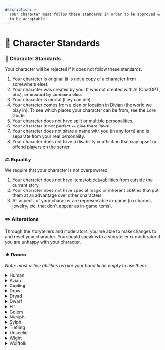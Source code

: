 ```yaml
---
description: >-
  Your character must follow these standards in order to be approved & continue
  to be acceptable.
---
```


# 📙 Character Standards

### 📙 **Character Standards**

Your character will be rejected if it does not follow these standards.

1. Your character is original (it is not a copy of a character from somewhere else).
2. Your character was created by you. It was not created with AI (ChatGPT, etc.), or created by someone else.
3. Your character is mortal (they can die).
4. Your character comes from a clan or location in Divian (the world we play in). To see which places your character can be from, see the Lore Guide.
5. Your character does not have split or multiple personalities.
6. Your character is not perfect -- give them flaws.
7. Your character does not share a name with you (in any form) and is separate from your real personality.
8. Your character does not have a disability or affliction that may upset or offend players on the server.

### **⚖️ Equality**

We require that your character is not overpowered.

1. Your character does not have items/objects/abilities from outside the current story.
2. Your character does not have special magic or inherent abilities that put them at an advantage over other characters.
3. All aspects of your character are representable in-game (no charms, jewelry, etc. that don't appear as in-game items).

### **✏️ Alterations**

Through the storytellers and moderators, you are able to make changes to and reset your character. You should speak with a storyteller or moderator if you are unhappy with your character.

### ⚜️ Races

_Note: most active abilities require your hand to be empty to use them._

<details>

<summary>Human</summary>

* **Server Effects:** None.
* **Lifespan:** 70-100 years (child up until 18)
* **Height:** 135cm - 200cm
* **RP Difficulty:** 1/5

Humans can vary dramatically in personality, but they are generally self-interested and extremely social.

</details>

<details>

<summary>Avian</summary>

* **Server Effects:** Sneaking in the air allows them to do a 'double jump'.
* **Lifespan:** 100-130 years (child up until 18)
* **Height:** 140cm - 190cm
* **RP Difficulty:** 2/5

Avians are birdlike humanoids who typically wield great strength, but lack dexterity and endurance. Their personalities can vary greatly.

</details>

<details>

<summary>Capling</summary>

* **Server Effects:** Can sneak while in the air to dive bomb to the ground. Can also do a strong "punch" while sneaking to send their victims flying.
* **Lifespan:** 100-120 years (child up until 20)
* **Height:** 170cm - 200cm
* **RP Difficulty:** 3/5

Caplings are typically male. They are satyr-like creatures who often live in colder places, such as mountains or snowy taigas. They have hooves instead of feet. They are social creatures, however, and are very good at trading and bartering. They have higher deception, willpower, and dexterity, but also have lower strength.

</details>

<details>

<summary>Drow</summary>

* **Server Effects:** Are much more proficient with bows, but less so with melee weapons. Even more proficient in darker areas.
* **Lifespan:** 120-150 years (child up until 40)
* **Height:** 130cm - 190cm
* **RP Difficulty:** 3/5

Drow are elf variants who have grown acclimated to darker areas. They have grey-ish skin and typically like to remain underground. They are mischevious and often find it hard to socialize.

</details>

<details>

<summary>Dryad</summary>

* **Server Effects:** Can use photosynthesis to replenish hunger in the sunlight.
* **Lifespan:** 150-170 years (child up until 20)
* **Height:** 130cm - 160cm
* **RP Difficulty:** 1/5

Dryads are plant-based organisms. Unlike in popular mythology, Dryads on Chertia are not tied to a tree or other plant, but instead autonomous. Personalities can vary greatly.

</details>

<details>

<summary>Dwarf</summary>

* **Server Effects:** Have greatly reduced experience costs when using anvils. Can also scavenge raw materials while mining.
* **Lifespan:** 150-170 years (child up until 20)
* **Height:** 90cm - 130cm
* **RP Difficulty:** 2/5

Dwarves are usually low on intelligence and deception, but make up for it in willpower and their physical attributes. Headstrong and self-interested.

</details>

<details>

<summary>Elf</summary>

* **Server Effects:** Can focus (sneak) to remove all poison and wither effects, turning them into regeneration. Will do the same for anyone around them.
* **Lifespan:** 100-130 years (child up until 40)
* **Height:** 130cm - 190cm
* **RP Difficulty:** 3/5

Elves are typically very intelligent and deceptive. They are extremely self-interested and usually introverted.

</details>

<details>

<summary>Golem</summary>

* **Server Effects:** Consume redstone when they take damage as a means of 'repairing'. If they have no redstone, they will wither. Can consume normal food too.
* **Lifespan:** 200-300 years
* **Height:** 150cm - 180cm
* **RP Difficulty:** 4/5

Golems are an automaton-like race who have been imbued with souls. As a result, they carry a full range of emotion. They have higher strength and endurance, but much lower deception (max 3 deception, cannot lie unless it is to protect themselves or others from harm).

</details>

<details>

<summary>Nymph</summary>

* **Server Effects:** Can breathe underwater and can 'dash' while swimming (using sneak).
* **Lifespan:** 170-210 years (child up until 20)
* **Height:** 150cm - 190cm
* **RP Difficulty:** 1/5

Nymphs are typically extremely intelligent and agile, but lack physical strength. They are varied in personality.

</details>

<details>

<summary>Sylph</summary>

* **Server Effects:** Can propel themselves forward (by sneaking) while gliding with an elytra. Must land to recharge ability.
* **Lifespan:** 90-120 years (child up until 17)
* **Height:** 140cm - 190cm
* **RP Difficulty:** 2/5

Sylphs are typically very protective and intelligent. They may lack brute strength, but are deceptive and usually have more luck.

</details>

<details>

<summary>Tiefling</summary>

* **Server Effects:** Don't take any fire damage, instead gaining strength and speed. Can't go in water (unless they have Water Breathing).
* **Lifespan:** 100-150 years (child up until 16)
* **Height:** 150cm - 230cm
* **RP Difficulty:** 2/5

Tieflings' personalities can be extremely hard to describe, because they are often erratic. Usually (but not always) intelligent and deceptive, and have a great deal of physical strength.

</details>

<details>

<summary>Unseelie</summary>

* **Server Effects:** Can acquire 'souls' of monsters they kill, which they then consume. Cannot consume normal food.
* **Lifespan:** 100-150 years (child up until 20)
* **Height:** 120cm - 150cm
* **RP Difficulty:** 5/5

The Unseelie are a race of fairy-like creatures that seek to cause mayhem. They are notorious tricksters and are very deceptive. They have low strength, but high deception and intelligence.

</details>

<details>

<summary>Wight</summary>

* **Server Effects:** Can sneak to go invisible.
* **Lifespan:** 400-500 years (cannot be children)
* **Height:** 135cm - 200cm
* **RP Difficulty:** 4/5

Wights are undead humans who still inhabit their deceased bodies. They typically share similar attributes to their deceased counterparts, but with lower strength. They thrive off of hatred. Note that Wights cannot be former player characters.

</details>

<details>

<summary>Wolffolk</summary>

* **Server Effects:** Receive strength and resistance when they take damage. Can sneak to acquire night vision.
* **Lifespan:** 260-320 years (child up until 20)
* **Height:** 180cm - 230cm
* **RP Difficulty:** 3/5

Wolffolk are typically very closed-off and slow to trust others. They are strong, but lack dexterity and usually have rotten luck.

</details>
